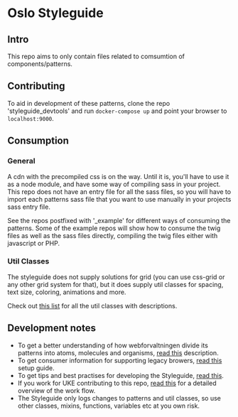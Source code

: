 # Oslo Styleguide
## Intro
This repo aims to only contain files related to comsumtion of components/patterns.

## Contributing
To aid in development of these patterns, clone the repo 'styleguide_devtools' and run `docker-compose up` and point your browser to `localhost:9000`.

## Consumption
### General
A cdn with the precompiled css is on the way. Until it is, you'll have to use it as a node module, and have some way of compiling sass in your project. This repo does not have an entry file for all the sass files, so you will have to import each patterns sass file that you want to use manually in your projects sass entry file.

See the repos postfixed with '_example' for different ways of consuming the patterns. Some of the example repos will show how to consume the twig files as well as the sass files directly, compiling the twig files either with javascript or PHP.

### Util Classes
The styleguide does not supply solutions for grid (you can use css-grid or any other grid system for that), but it does supply util classes for spacing, text size, coloring, animations and more.

Check out [this list](docs/utils) for all the util classes with descriptions.

## Development notes
* To get a better understanding of how webforvaltningen divide its patterns into atoms, molecules and organisms, [read this](docs/atomic) description.
* To get consumer information for supporting legacy browers, [read this](docs/legacyBrowserSupport) setup guide.
* To get tips and best practises for developing the Styleguide, [read this](docs/bestPractises).
* If you work for UKE contributing to this repo, [read this](docs/workflow) for a detailed overview of the work flow.
* The Styleguide only logs changes to patterns and util classes, so use other classes, mixins, functions, variables etc at you own risk.

